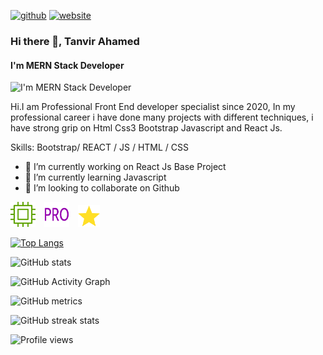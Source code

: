 [<img src='https://cdn.jsdelivr.net/npm/simple-icons@3.0.1/icons/github.svg' alt='github' height='40'>](https://github.com/Tanvir1943)  [<img src='https://cdn.jsdelivr.net/npm/simple-icons@3.0.1/icons/icloud.svg' alt='website' height='40'>](https://personalportfelio.netlify.app/)  
### Hi there 👋, Tanvir Ahamed
#### I'm MERN Stack Developer
![I'm MERN Stack Developer](https://scontent.fjsr11-1.fna.fbcdn.net/v/t39.30808-6/319027444_712044770336925_8108724687585405889_n.jpg?_nc_cat=106&ccb=1-7&_nc_sid=09cbfe&_nc_eui2=AeEWdKHa5PW-R6ny9e0fAAU-cS2UQn6yh3BxLZRCfrKHcCY5bp1CgF2fDqNcAVGSTFGPffDBsE-lEs6VVsIkb456&_nc_ohc=KxI2v3V9qW8AX-VxvhL&_nc_ht=scontent.fjsr11-1.fna&oh=00_AfDplJffTwXwl4t10kiGpLOhfLH0ANJfnwQSJdCiOm5HVQ&oe=63AF7B64)

Hi.I am Professional  Front End developer specialist since 2020, In my professional career i have done many projects with different techniques, i have strong grip on Html Css3 Bootstrap Javascript and React Js.



Skills: Bootstrap/ REACT / JS / HTML / CSS

- 🔭 I’m currently working on React Js Base Project 
- 🌱 I’m currently learning Javascript 
- 👯 I’m looking to collaborate on Github 




<a href='https://docs.github.com/en/developers'><img src='https://raw.githubusercontent.com/acervenky/animated-github-badges/master/assets/devbadge.gif' width='40' height='40'></a> <a href='https://github.com/pricing'><img src='https://raw.githubusercontent.com/acervenky/animated-github-badges/master/assets/pro.gif' width='40' height='40'></a> <a href='https://stars.github.com/'><img src='https://raw.githubusercontent.com/acervenky/animated-github-badges/master/assets/starbadge.gif' width='35' height='35'></a> 

[![Top Langs](https://github-readme-stats.vercel.app/api/top-langs/?username=Tanvir1943)](https://github.com/anuraghazra/github-readme-stats)

![GitHub stats](https://github-readme-stats.vercel.app/api?username=Tanvir1943&show_icons=true)  

![GitHub Activity Graph](https://activity-graph.herokuapp.com/graph?username=Tanvir1943)  

![GitHub metrics](https://metrics.lecoq.io/Tanvir1943)  

![GitHub streak stats](https://streak-stats.demolab.com/?user=Tanvir1943)  

![Profile views](https://gpvc.arturio.dev/Tanvir1943)  
